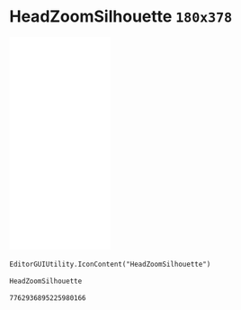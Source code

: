 # HeadZoomSilhouette `180x378`
<img src="/img/HeadZoomSilhouette.png" width=180 height=378>

``` CSharp
EditorGUIUtility.IconContent("HeadZoomSilhouette")
```
```
HeadZoomSilhouette
```
```
7762936895225980166
```
